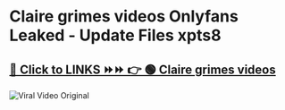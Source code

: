 
 # Claire grimes videos Onlyfans Leaked - Update Files xpts8

## <h2><a href="https://clipsfans.com/Claire_grimes_videos&ref=git">🔗 Click to LINKS ⏩⏩ 👉 🟢 Claire grimes videos </a></h2>

<a href="https://clipsfans.com/Claire_grimes_videos&ref=git" rel="nofollow" data-target="animated-image.originalLink"><img src="https://i.ibb.co.com/xMMVF88/686577567.gif" alt="Viral Video Original" style="max-width: 100%; display: inline-block;" data-target="animated-image.originalImage"></a>

